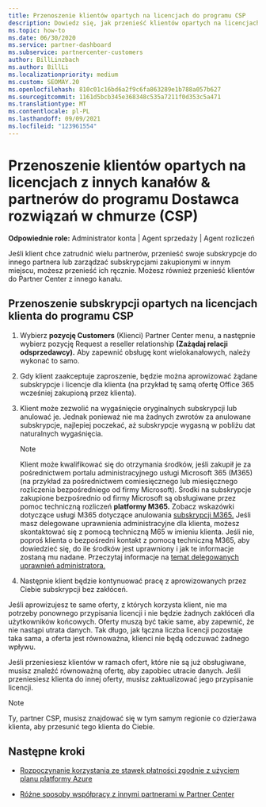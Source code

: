```yaml
---
title: Przenoszenie klientów opartych na licencjach do programu CSP
description: Dowiedz się, jak przenieść klientów opartych na licencjach z innych kanałów lub innego partnera do programu Dostawca rozwiązań w chmurze (CSP) w Partner Center.
ms.topic: how-to
ms.date: 06/30/2020
ms.service: partner-dashboard
ms.subservice: partnercenter-customers
author: BillLinzbach
ms.author: BillLi
ms.localizationpriority: medium
ms.custom: SEOMAY.20
ms.openlocfilehash: 810c01c16bd6a2f9c6fa863289e1b788a057b627
ms.sourcegitcommit: 1161d5bcb345e368348c535a7211f0d353c5a471
ms.translationtype: MT
ms.contentlocale: pl-PL
ms.lasthandoff: 09/09/2021
ms.locfileid: "123961554"
---
```

# <a name="move-license-based-customers-from-other-channels--partners-to-the-cloud-solution-provider-csp-program"></a>Przenoszenie klientów opartych na licencjach z innych kanałów & partnerów do programu Dostawca rozwiązań w chmurze (CSP)

**Odpowiednie role:** Administrator konta | Agent sprzedaży | Agent rozliczeń

Jeśli klient chce zatrudnić wielu partnerów, przenieść swoje subskrypcje do innego partnera lub zarządzać subskrypcjami zakupionymi w innym miejscu, możesz przenieść ich ręcznie. Możesz również przenieść klientów do Partner Center z innego kanału.

## <a name="move-your-customers-license-based-subscriptions-to-the-csp-program"></a>Przenoszenie subskrypcji opartych na licencjach klienta do programu CSP

1. Wybierz **pozycję Customers** (Klienci) Partner Center menu, a następnie wybierz pozycję Request a reseller relationship **(Zażądaj relacji odsprzedawcy).** Aby zapewnić obsługę kont wielokanałowych, należy wykonać to samo.

2. Gdy klient zaakceptuje zaproszenie, będzie można aprowizować żądane subskrypcje i licencje dla klienta (na przykład tę samą ofertę Office 365 wcześniej zakupioną przez klienta).

3. Klient może zezwolić na wygaśnięcie oryginalnych subskrypcji lub anulować je. Jednak ponieważ nie ma żadnych zwrotów za anulowane subskrypcje, najlepiej poczekać, aż subskrypcje wygasną w pobliżu dat naturalnych wygaśnięcia.


   >[!NOTE]
   >Klient może kwalifikować się do otrzymania środków, jeśli zakupił je za pośrednictwem portalu administracyjnego usługi Microsoft 365 (M365) (na przykład za pośrednictwem comiesięcznego lub miesięcznego rozliczenia bezpośredniego od firmy Microsoft). Środki na subskrypcje zakupione bezpośrednio od firmy Microsoft są obsługiwane przez pomoc techniczną rozliczeń **platformy M365.** Zobacz wskazówki dotyczące usługi M365 dotyczące anulowania [subskrypcji M365.](/microsoft-365/commerce/subscriptions/cancel-your-subscription) Jeśli masz delegowane uprawnienia administracyjne dla klienta, możesz skontaktować się z pomocą techniczną M65 w imieniu klienta. Jeśli nie, poproś klienta o bezpośredni kontakt z pomocą techniczną M365, aby dowiedzieć się, do ile środków jest uprawniony i jak te informacje zostaną mu nadane. Przeczytaj informacje na [temat delegowanych uprawnień administratora.](customers-revoke-admin-privileges.md)


4. Następnie klient będzie kontynuować pracę z aprowizowanych przez Ciebie subskrypcji bez zakłóceń.

Jeśli aprowizujesz te same oferty, z których korzysta klient, nie ma potrzeby ponownego przypisania licencji i nie będzie żadnych zakłóceń dla użytkowników końcowych. Oferty muszą być takie same, aby zapewnić, że nie nastąpi utrata danych. Tak długo, jak łączna liczba licencji pozostaje taka sama, a oferta jest równoważna, klienci nie będą odczuwać żadnego wpływu.

Jeśli przeniesiesz klientów w ramach ofert, które nie są już obsługiwane, musisz znaleźć równoważną ofertę, aby zapobiec utracie danych. Jeśli przeniesiesz klienta do innej oferty, musisz zaktualizować jego przypisanie licencji.

>[!NOTE]
> Ty, partner CSP, musisz znajdować się w tym samym regionie co dzierżawa klienta, aby przesunić tego klienta do Ciebie.

## <a name="next-steps"></a>Następne kroki

- [Rozpoczynanie korzystania ze stawek płatności zgodnie z użyciem planu platformy Azure](azure-plan-get-started.md)
 

- [Różne sposoby współpracy z innymi partnerami w Partner Center](work-with-other-partners.md)